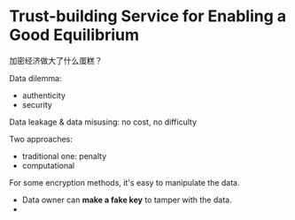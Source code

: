 # Trust-building Service for Enabling a Good Equilibrium

加密经济做大了什么蛋糕？



Data dilemma:

- authenticity
- security

Data leakage & data misusing: no cost, no difficulty

Two approaches:

- traditional one: penalty
- computational

For some encryption methods, it's easy to manipulate the data.

- Data owner can **make a fake key** to tamper with the data.
- 













